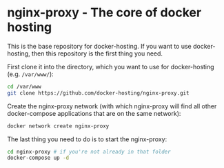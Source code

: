 # nginx-proxy - The core of docker hosting

This is the base repository for docker-hosting. If you want to use docker-hosting, then this repository is the first thing you need.

First clone it into the directory, which you want to use for docker-hosting (e.g. `/var/www/`):

```bash
cd /var/www
git clone https://github.com/docker-hosting/nginx-proxy.git
```

Create the nginx-proxy network (with which nginx-proxy will find all other docker-compose applications that are on the same network):

```bash
docker network create nginx-proxy
```

The last thing you need to do is to start the nginx-proxy:

```bash
cd nginx-proxy # if you're not already in that folder
docker-compose up -d
```
